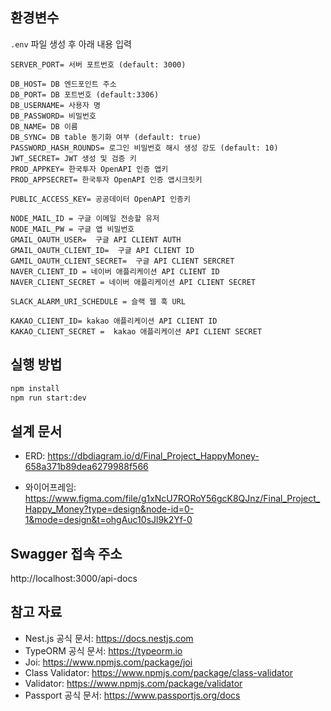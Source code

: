 ## 환경변수

`.env` 파일 생성 후 아래 내용 입력

```
SERVER_PORT= 서버 포트번호 (default: 3000)

DB_HOST= DB 엔드포인트 주소
DB_PORT= DB 포트번호 (default:3306)
DB_USERNAME= 사용자 명
DB_PASSWORD= 비밀번호
DB_NAME= DB 이름
DB_SYNC= DB table 동기화 여부 (default: true)
PASSWORD_HASH_ROUNDS= 로그인 비밀번호 해시 생성 강도 (default: 10)
JWT_SECRET= JWT 생성 및 검증 키
PROD_APPKEY= 한국투자 OpenAPI 인증 앱키
PROD_APPSECRET= 한국투자 OpenAPI 인증 앱시크릿키

PUBLIC_ACCESS_KEY= 공공데이터 OpenAPI 인증키

NODE_MAIL_ID = 구글 이메일 전송할 유저
NODE_MAIL_PW = 구글 앱 비밀번호
GMAIL_OAUTH_USER=  구글 API CLIENT AUTH
GMAIL_OAUTH_CLIENT_ID=  구글 API CLIENT ID
GAMIL_OAUTH_CLIENT_SECRET=  구글 API CLIENT SERCRET
NAVER_CLIENT_ID = 네이버 애플리케이션 API CLIENT ID
NAVER_CLIENT_SECRET = 네이버 애플리케이션 API CLIENT SECRET

SLACK_ALARM_URI_SCHEDULE = 슬랙 웹 훅 URL

KAKAO_CLIENT_ID= kakao 애플리케이션 API CLIENT ID
KAKAO_CLIENT_SECRET =  kakao 애플리케이션 API CLIENT SECRET

```

## 실행 방법

```sh
npm install
npm run start:dev
```

## 설계 문서

- ERD: https://dbdiagram.io/d/Final_Project_HappyMoney-658a371b89dea6279988f566

- 와이어프레임: https://www.figma.com/file/g1xNcU7RORoY56gcK8QJnz/Final_Project_Happy_Money?type=design&node-id=0-1&mode=design&t=ohgAuc10sJl9k2Yf-0

## Swagger 접속 주소

http://localhost:3000/api-docs

## 참고 자료

- Nest.js 공식 문서: https://docs.nestjs.com
- TypeORM 공식 문서: https://typeorm.io
- Joi: https://www.npmjs.com/package/joi
- Class Validator: https://www.npmjs.com/package/class-validator
- Validator: https://www.npmjs.com/package/validator
- Passport 공식 문서: https://www.passportjs.org/docs
